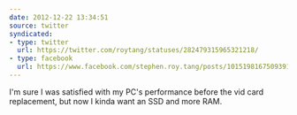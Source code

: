 ```yaml
---
date: 2012-12-22 13:34:51
source: twitter
syndicated:
- type: twitter
  url: https://twitter.com/roytang/statuses/282479315965321218/
- type: facebook
  url: https://www.facebook.com/stephen.roy.tang/posts/10151981675093912
---
```


I'm sure I was satisfied with my PC's performance before the vid card replacement, but now I kinda want an SSD and more RAM.